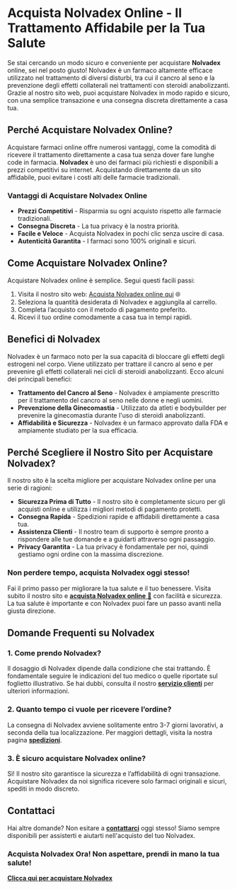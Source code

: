# Acquista Nolvadex Online - Il Trattamento Affidabile per la Tua Salute

Se stai cercando un modo sicuro e conveniente per acquistare **Nolvadex** online, sei nel posto giusto! Nolvadex è un farmaco altamente efficace utilizzato nel trattamento di diversi disturbi, tra cui il cancro al seno e la prevenzione degli effetti collaterali nei trattamenti con steroidi anabolizzanti. Grazie al nostro sito web, puoi acquistare Nolvadex in modo rapido e sicuro, con una semplice transazione e una consegna discreta direttamente a casa tua.

## Perché Acquistare Nolvadex Online?

Acquistare farmaci online offre numerosi vantaggi, come la comodità di ricevere il trattamento direttamente a casa tua senza dover fare lunghe code in farmacia. **Nolvadex** è uno dei farmaci più richiesti e disponibili a prezzi competitivi su internet. Acquistando direttamente da un sito affidabile, puoi evitare i costi alti delle farmacie tradizionali.

### Vantaggi di Acquistare Nolvadex Online

- **Prezzi Competitivi** - Risparmia su ogni acquisto rispetto alle farmacie tradizionali.
- **Consegna Discreta** - La tua privacy è la nostra priorità.
- **Facile e Veloce** - Acquista Nolvadex in pochi clic senza uscire di casa.
- **Autenticità Garantita** - I farmaci sono 100% originali e sicuri.

## Come Acquistare Nolvadex Online?

Acquistare Nolvadex online è semplice. Segui questi facili passi:

1. Visita il nostro sito web: [Acquista Nolvadex online qui](https://tinyurl.com/buynolvadexbestprice) 🌐
2. Seleziona la quantità desiderata di Nolvadex e aggiungila al carrello.
3. Completa l’acquisto con il metodo di pagamento preferito.
4. Ricevi il tuo ordine comodamente a casa tua in tempi rapidi.

## Benefici di Nolvadex

Nolvadex è un farmaco noto per la sua capacità di bloccare gli effetti degli estrogeni nel corpo. Viene utilizzato per trattare il cancro al seno e per prevenire gli effetti collaterali nei cicli di steroidi anabolizzanti. Ecco alcuni dei principali benefici:

- **Trattamento del Cancro al Seno** - Nolvadex è ampiamente prescritto per il trattamento del cancro al seno nelle donne e negli uomini.
- **Prevenzione della Ginecomastia** - Utilizzato da atleti e bodybuilder per prevenire la ginecomastia durante l'uso di steroidi anabolizzanti.
- **Affidabilità e Sicurezza** - Nolvadex è un farmaco approvato dalla FDA e ampiamente studiato per la sua efficacia.

## Perché Scegliere il Nostro Sito per Acquistare Nolvadex?

Il nostro sito è la scelta migliore per acquistare Nolvadex online per una serie di ragioni:

- **Sicurezza Prima di Tutto** - Il nostro sito è completamente sicuro per gli acquisti online e utilizza i migliori metodi di pagamento protetti.
- **Consegna Rapida** - Spedizioni rapide e affidabili direttamente a casa tua.
- **Assistenza Clienti** - Il nostro team di supporto è sempre pronto a rispondere alle tue domande e a guidarti attraverso ogni passaggio.
- **Privacy Garantita** - La tua privacy è fondamentale per noi, quindi gestiamo ogni ordine con la massima discrezione.

### **Non perdere tempo, acquista Nolvadex oggi stesso!**

Fai il primo passo per migliorare la tua salute e il tuo benessere. Visita subito il nostro sito e [**acquista Nolvadex online** 🛒](https://tinyurl.com/buynolvadexbestprice) con facilità e sicurezza. La tua salute è importante e con Nolvadex puoi fare un passo avanti nella giusta direzione.

## Domande Frequenti su Nolvadex

### **1. Come prendo Nolvadex?**

Il dosaggio di Nolvadex dipende dalla condizione che stai trattando. È fondamentale seguire le indicazioni del tuo medico o quelle riportate sul foglietto illustrativo. Se hai dubbi, consulta il nostro [**servizio clienti**](https://tinyurl.com/buynolvadexbestprice) per ulteriori informazioni.

### **2. Quanto tempo ci vuole per ricevere l’ordine?**

La consegna di Nolvadex avviene solitamente entro 3-7 giorni lavorativi, a seconda della tua localizzazione. Per maggiori dettagli, visita la nostra pagina [**spedizioni**](https://tinyurl.com/buynolvadexbestprice).

### **3. È sicuro acquistare Nolvadex online?**

Sì! Il nostro sito garantisce la sicurezza e l’affidabilità di ogni transazione. Acquistare Nolvadex da noi significa ricevere solo farmaci originali e sicuri, spediti in modo discreto.

## Contattaci

Hai altre domande? Non esitare a [**contattarci**](https://tinyurl.com/buynolvadexbestprice) oggi stesso! Siamo sempre disponibili per assisterti e aiutarti nell'acquisto del tuo Nolvadex.

### **Acquista Nolvadex Ora! Non aspettare, prendi in mano la tua salute!**

[**Clicca qui per acquistare Nolvadex**](https://tinyurl.com/buynolvadexbestprice)
